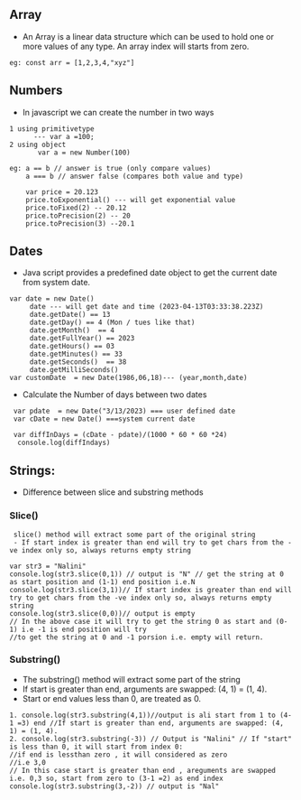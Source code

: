 ## Array

 -    An Array is a linear data structure which can be used to hold one or more values of any type.  An array index will starts from zero.
   
 ``` 
 eg: const arr = [1,2,3,4,"xyz"] 
 ```
 
 ## Numbers
 -  In javascript we can create the number in two ways
 
 ```
 1 using primitivetype
       --- var a =100;
 2 using object
        var a = new Number(100)
```

```
eg: a == b // answer is true (only compare values)
    a === b // answer false (compares both value and type)

    var price = 20.123
    price.toExponential() --- will get exponential value
    price.toFixed(2) -- 20.12
    price.toPrecision(2) -- 20
    price.toPrecision(3) --20.1
```

## Dates

- Java script provides a predefined date object to get the current date from system date.

```
var date = new Date()
     date --- will get date and time (2023-04-13T03:33:38.223Z)
     date.getDate() == 13
     date.getDay() == 4 (Mon / tues like that)
     date.getMonth()  == 4
     date.getFullYear() == 2023
     date.getHours() == 03
     date.getMinutes() == 33
     date.getSeconds()  == 38
     date.getMilliSeconds()
var customDate  = new Date(1986,06,18)--- (year,month,date)
```

- Calculate the Number of days between two dates

```
 var pdate  = new Date("3/13/2023) === user defined date
 var cDate = new Date() ===system current date

 var diffInDays = (cDate - pdate)/(1000 * 60 * 60 *24)
  console.log(diffIndays)
 ```
 
 ## Strings:
 -  Difference between slice and substring methods
 ### Slice()
     slice() method will extract some part of the original string
     - If start index is greater than end will try to get chars from the -ve index only so, always returns empty string  
 ```
 var str3 = "Nalini"
console.log(str3.slice(0,1)) // output is "N" // get the string at 0 as start position and (1-1) end position i.e.N
console.log(str3.slice(3,1))// If start index is greater than end will try to get chars from the -ve index only so, always returns empty string
console.log(str3.slice(0,0))// output is empty
 // In the above case it will try to get the string 0 as start and (0-1) i.e -1 is end position will try 
 //to get the string at 0 and -1 porsion i.e. empty will return.
```
### Substring()

 - The substring() method will extract some part of the string
 - If start is greater than end, arguments are swapped: (4, 1) = (1, 4).
 - Start or end values less than 0, are treated as 0.
 ```
 1. console.log(str3.substring(4,1))//output is ali start from 1 to (4-1 =3) end //If start is greater than end, arguments are swapped: (4, 1) = (1, 4).
2. console.log(str3.substring(-3)) // Output is "Nalini" // If "start" is less than 0, it will start from index 0:
//if end is lessthan zero , it will considered as zero
//i.e 3,0
// In this case start is greater than end , areguments are swapped i.e. 0,3 so, start from zero to (3-1 =2) as end index
console.log(str3.substring(3,-2)) // output is "Nal"
```


